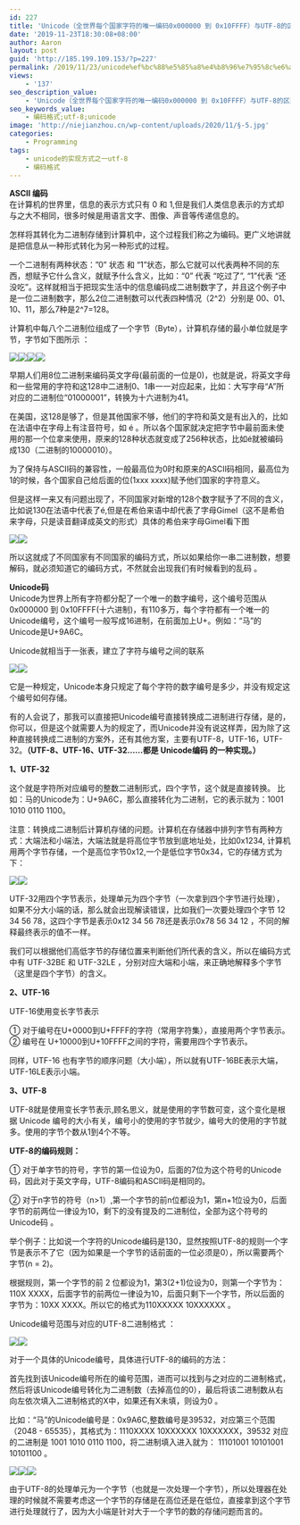 ```yaml
---
id: 227
title: 'Unicode（全世界每个国家字符的唯一编码0x000000 到 0x10FFFF）与UTF-8的区别'
date: '2019-11-23T18:30:08+08:00'
author: Aaron
layout: post
guid: 'http://185.199.109.153/?p=227'
permalink: /2019/11/23/unicode%ef%bc%88%e5%85%a8%e4%b8%96%e7%95%8c%e6%af%8f%e4%b8%aa%e5%9b%bd%e5%ae%b6%e5%ad%97%e7%ac%a6%e7%9a%84%e5%94%af%e4%b8%80%e7%bc%96%e7%a0%810x000000-%e5%88%b0-0x10ffff%ef%bc%89%e4%b8%8eutf-8/
views:
    - '137'
seo_description_value:
    - 'Unicode（全世界每个国家字符的唯一编码0x000000 到 0x10FFFF）与UTF-8的区别'
seo_keywords_value:
    - 编码格式;utf-8;unicode
image: 'http://niejianzhou.cn/wp-content/uploads/2020/11/§-5.jpg'
categories:
    - Programming
tags:
    - unicode的实现方式之一utf-8
    - 编码格式
---
```


**ASCII 编码**  
在计算机的世界里，信息的表示方式只有 0 和 1,但是我们人类信息表示的方式却与之大不相同，很多时候是用语言文字、图像、声音等传递信息的。

怎样将其转化为二进制存储到计算机中，这个过程我们称之为编码。更广义地讲就是把信息从一种形式转化为另一种形式的过程。

一个二进制有两种状态：”0” 状态 和 “1”状态，那么它就可以代表两种不同的东西，想赋予它什么含义，就赋予什么含义，比如：“0” 代表 “吃过了”, “1”代表 “还没吃”。这样就相当于把现实生活中的信息编码成二进制数字了，并且这个例子中是一位二进制数字，那么2位二进制数可以代表四种情况（2^2）分别是 00、01、10、11，那么7种是2^7=128。

计算机中每八个二进制位组成了一个字节（Byte），计算机存储的最小单位就是字节，字节如下图所示 ：

![](https://img2018.cnblogs.com/i-beta/1039314/201911/1039314-20191123181945186-770480938.png)![](https://z3.ax1x.com/2021/03/21/65US8f.png)![](https://img2018.cnblogs.com/i-beta/1039314/201911/1039314-20191123181945186-770480938.png)![](https://img2018.cnblogs.com/i-beta/1039314/201911/1039314-20191123181945186-770480938.png)

早期人们用8位二进制来编码英文字母(最前面的一位是0)，也就是说，将英文字母和一些常用的字符和这128中二进制0、1串一一对应起来，比如：大写字母“A”所对应的二进制位“01000001”，转换为十六进制为41。

在美国，这128是够了，但是其他国家不够，他们的字符和英文是有出入的，比如在法语中在字母上有注音符号，如 é 。所以各个国家就决定把字节中最前面未使用的那一个位拿来使用，原来的128种状态就变成了256种状态，比如é就被编码成130（二进制的10000010）。

为了保持与ASCII码的兼容性，一般最高位为0时和原来的ASCII码相同，最高位为1的时候，各个国家自己给后面的位(1xxx xxxx)赋予他们国家的字符意义。

但是这样一来又有问题出现了，不同国家对新增的128个数字赋予了不同的含义，比如说130在法语中代表了é,但是在希伯来语中却代表了字母Gimel（这不是希伯来字母，只是读音翻译成英文的形式）具体的希伯来字母Gimel看下图

![](https://z3.ax1x.com/2021/03/21/65UYPx.png)![](https://img2018.cnblogs.com/i-beta/1039314/201911/1039314-20191123181956850-342721399.png)

所以这就成了不同国家有不同国家的编码方式，所以如果给你一串二进制数，想要解码，就必须知道它的编码方式，不然就会出现我们有时候看到的乱码 。

**Unicode码**  
Unicode为世界上所有字符都分配了一个唯一的数字编号，这个编号范围从 0x000000 到 0x10FFFF(十六进制)，有110多万，每个字符都有一个唯一的Unicode编号，这个编号一般写成16进制，在前面加上U+。例如：“马”的Unicode是U+9A6C。

Unicode就相当于一张表，建立了字符与编号之间的联系

![](https://z3.ax1x.com/2021/03/21/65UDZd.png)![](https://img2018.cnblogs.com/i-beta/1039314/201911/1039314-20191123182018422-2069007345.png)

它是一种规定，Unicode本身只规定了每个字符的数字编号是多少，并没有规定这个编号如何存储。

有的人会说了，那我可以直接把Unicode编号直接转换成二进制进行存储，是的，你可以，但是这个就需要人为的规定了，而Unicode并没有说这样弄，因为除了这种直接转换成二进制的方案外，还有其他方案，主要有UTF-8，UTF-16，UTF-32。**（UTF-8、UTF-16、UTF-32……都是 Unicode编码 的一种实现。）**

**1、UTF-32**

这个就是字符所对应编号的整数二进制形式，四个字节，这个就是直接转换。 比如：马的Unicode为：U+9A6C，那么直接转化为二进制，它的表示就为：1001 1010 0110 1100。

注意：转换成二进制后计算机存储的问题。计算机在存储器中排列字节有两种方式：大端法和小端法，大端法就是将高位字节放到底地址处，比如0x1234, 计算机用两个字节存储，一个是高位字节0x12,一个是低位字节0x34，它的存储方式为下：

![](https://z3.ax1x.com/2021/03/21/65UjL4.png)![](https://img2018.cnblogs.com/i-beta/1039314/201911/1039314-20191123182035328-1450416532.png)

UTF-32用四个字节表示，处理单元为四个字节（一次拿到四个字节进行处理），如果不分大小端的话，那么就会出现解读错误，比如我们一次要处理四个字节 12 34 56 78，这四个字节是表示0x12 34 56 78还是表示0x78 56 34 12 ，不同的解释最终表示的值不一样。

我们可以根据他们高低字节的存储位置来判断他们所代表的含义，所以在编码方式中有 UTF-32BE 和 UTF-32LE ，分别对应大端和小端，来正确地解释多个字节（这里是四个字节）的含义。

**2、UTF-16**

UTF-16使用变长字节表示

① 对于编号在U+0000到U+FFFF的字符（常用字符集），直接用两个字节表示。  
② 编号在 U+10000到U+10FFFF之间的字符，需要用四个字节表示。

同样，UTF-16 也有字节的顺序问题（大小端），所以就有UTF-16BE表示大端，UTF-16LE表示小端。

**3、UTF-8**

UTF-8就是使用变长字节表示,顾名思义，就是使用的字节数可变，这个变化是根据 Unicode 编号的大小有关，编号小的使用的字节就少，编号大的使用的字节就多。使用的字节个数从1到4个不等。

**UTF-8的编码规则：**

① 对于单字节的符号，字节的第一位设为0，后面的7位为这个符号的Unicode码，因此对于英文字母，UTF-8编码和ASCII码是相同的。

② 对于n字节的符号（n&gt;1）,第一个字节的前n位都设为1，第n+1位设为0，后面字节的前两位一律设为10，剩下的没有提及的二进制位，全部为这个符号的Unicode码 。

举个例子：比如说一个字符的Unicode编码是130，显然按照UTF-8的规则一个字节是表示不了它（因为如果是一个字节的话前面的一位必须是0），所以需要两个字节(n = 2)。

根据规则，第一个字节的前 2 位都设为1，第3(2+1)位设为0，则第一个字节为：110X XXXX，后面字节的前两位一律设为10，后面只剩下一个字节，所以后面的字节为：10XX XXXX。所以它的格式为110XXXXX 10XXXXXX 。

Unicode编号范围与对应的UTF-8二进制格式 ：

![](https://z3.ax1x.com/2021/03/21/65a0pV.png)![](https://img2018.cnblogs.com/i-beta/1039314/201911/1039314-20191123182055244-243075594.png)

对于一个具体的Unicode编号，具体进行UTF-8的编码的方法：

首先找到该Unicode编号所在的编号范围，进而可以找到与之对应的二进制格式，然后将该Unicode编号转化为二进制数（去掉高位的0），最后将该二进制数从右向左依次填入二进制格式的X中，如果还有X未填，则设为0 。

比如：“马”的Unicode编号是：0x9A6C,整数编号是39532，对应第三个范围（2048 - 65535），其格式为：1110XXXX 10XXXXXX 10XXXXXX，39532 对应的二进制是 1001 1010 0110 1100，将二进制填入进入就为： 11101001 10101001 10101100 。

![](https://z3.ax1x.com/2021/03/21/65aLtI.png)![](https://img2018.cnblogs.com/i-beta/1039314/201911/1039314-20191123182110573-806278717.png)![](https://z3.ax1x.com/2021/03/21/65dFNn.png)

由于UTF-8的处理单元为一个字节（也就是一次处理一个字节），所以处理器在处理的时候就不需要考虑这一个字节的存储是在高位还是在低位，直接拿到这个字节进行处理就行了，因为大小端是针对大于一个字节的数的存储问题而言的。